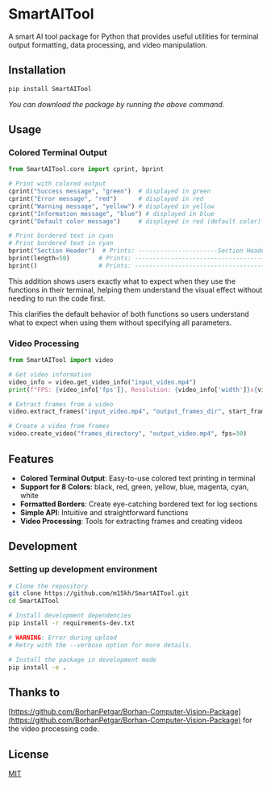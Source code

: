 # SmartAITool

A smart AI tool package for Python that provides useful utilities for terminal output formatting, data processing, and video manipulation.

## Installation
 
```bash
pip install SmartAITool
```

*You can download the package by running the above command.*

## Usage 

### Colored Terminal Output

```python
from SmartAITool.core import cprint, bprint

# Print with colored output
cprint("Success message", "green")  # displayed in green
cprint("Error message", "red")      # displayed in red
cprint("Warning message", "yellow") # displayed in yellow
cprint("Information message", "blue") # displayed in blue
cprint("Default color message")     # displayed in red (default color)

# Print bordered text in cyan
# Print bordered text in cyan
bprint("Section Header")  # Prints: ----------------------Section Header----------------------
bprint(length=50)        # Prints: --------------------------------------------------
bprint()                 # Prints: -------------------------------------------------------------------------------
```

This addition shows users exactly what to expect when they use the functions in their terminal, helping them understand the visual effect without needing to run the code first.

This clarifies the default behavior of both functions so users understand what to expect when using them without specifying all parameters.

### Video Processing

```python
from SmartAITool import video

# Get video information
video_info = video.get_video_info("input_video.mp4")
print(f"FPS: {video_info['fps']}, Resolution: {video_info['width']}x{video_info['height']}")

# Extract frames from a video
video.extract_frames("input_video.mp4", "output_frames_dir", start_frame=0, end_frame=100)

# Create a video from frames
video.create_video("frames_directory", "output_video.mp4", fps=30)
```

## Features

- **Colored Terminal Output**: Easy-to-use colored text printing in terminal
- **Support for 8 Colors**: black, red, green, yellow, blue, magenta, cyan, white
- **Formatted Borders**: Create eye-catching bordered text for log sections
- **Simple API**: Intuitive and straightforward functions
- **Video Processing**: Tools for extracting frames and creating videos

## Development

### Setting up development environment

```bash
# Clone the repository
git clone https://github.com/m15kh/SmartAITool.git
cd SmartAITool

# Install development dependencies
pip install -r requirements-dev.txt

# WARNING: Error during upload
# Retry with the --verbose option for more details.

# Install the package in development mode
pip install -e .
```

## Thanks to
[https://github.com/BorhanPetgar/Borhan-Computer-Vision-Package](https://github.com/BorhanPetgar/Borhan-Computer-Vision-Package)
for the video processing code.


## License


[MIT](https://choosealicense.com/licenses/mit/)
